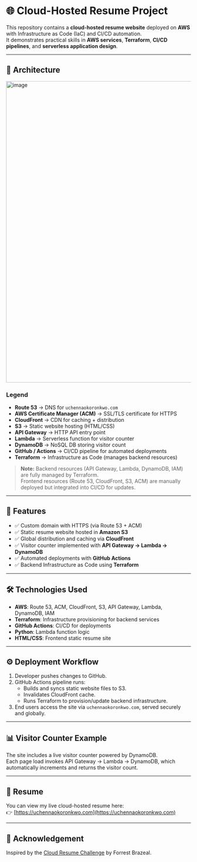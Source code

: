 # 🌐 Cloud-Hosted Resume Project

This repository contains a **cloud-hosted resume website** deployed on **AWS** with Infrastructure as Code (IaC) and CI/CD automation.  
It demonstrates practical skills in **AWS services**, **Terraform**, **CI/CD pipelines**, and **serverless application design**.

---

## 📐 Architecture

<img width="1622" height="822" alt="image" src="https://github.com/user-attachments/assets/78d1626e-6245-4734-b95d-c2e2427ecfd3" />


### Legend
- **Route 53** → DNS for `uchennaokoronkwo.com`  
- **AWS Certificate Manager (ACM)** → SSL/TLS certificate for HTTPS  
- **CloudFront** → CDN for caching + distribution  
- **S3** → Static website hosting (HTML/CSS)  
- **API Gateway** → HTTP API entry point  
- **Lambda** → Serverless function for visitor counter  
- **DynamoDB** → NoSQL DB storing visitor count  
- **GitHub / Actions** → CI/CD pipeline for automated deployments  
- **Terraform** → Infrastructure as Code (manages backend resources)

> **Note:** Backend resources (API Gateway, Lambda, DynamoDB, IAM) are fully managed by Terraform.  
> Frontend resources (Route 53, CloudFront, S3, ACM) are manually deployed but integrated into CI/CD for updates.

---

## 🚀 Features
- ✅ Custom domain with HTTPS (via Route 53 + ACM)  
- ✅ Static resume website hosted in **Amazon S3**  
- ✅ Global distribution and caching via **CloudFront**  
- ✅ Visitor counter implemented with **API Gateway → Lambda → DynamoDB**  
- ✅ Automated deployments with **GitHub Actions**  
- ✅ Backend Infrastructure as Code using **Terraform**  

---

## 🛠️ Technologies Used
- **AWS**: Route 53, ACM, CloudFront, S3, API Gateway, Lambda, DynamoDB, IAM  
- **Terraform**: Infrastructure provisioning for backend services  
- **GitHub Actions**: CI/CD for deployments  
- **Python**: Lambda function logic  
- **HTML/CSS**: Frontend static resume site  

---

## ⚙️ Deployment Workflow
1. Developer pushes changes to GitHub.  
2. GitHub Actions pipeline runs:  
   - Builds and syncs static website files to S3.  
   - Invalidates CloudFront cache.  
   - Runs Terraform to provision/update backend infrastructure.  
3. End users access the site via `uchennaokoronkwo.com`, served securely and globally.  

---

## 📊 Visitor Counter Example
The site includes a live visitor counter powered by DynamoDB.  
Each page load invokes API Gateway → Lambda → DynamoDB, which automatically increments and returns the visitor count.

---

## 📄 Resume
You can view my live cloud-hosted resume here:  
👉 [https://uchennaokoronkwo.com](https://uchennaokoronkwo.com)

---

## 🙏 Acknowledgement
Inspired by the [Cloud Resume Challenge](https://cloudresumechallenge.dev) by Forrest Brazeal.
